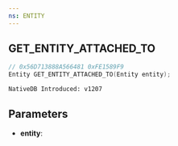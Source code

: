 ```yaml
---
ns: ENTITY
---
```

## GET_ENTITY_ATTACHED_TO

```c
// 0x56D713888A566481 0xFE1589F9
Entity GET_ENTITY_ATTACHED_TO(Entity entity);
```

```
NativeDB Introduced: v1207
```

## Parameters
* **entity**:
